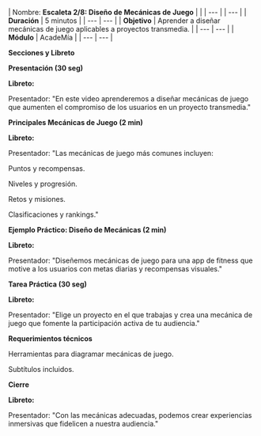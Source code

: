 | Nombre: **Escaleta 2/8: Diseño de Mecánicas de Juego** |     |
| --- |     | --- |
| **Duración** | 5 minutos |
| --- | --- |
| **Objetivo** | Aprender a diseñar mecánicas de juego aplicables a proyectos transmedia. |
| --- | --- |
| **Módulo** | AcadeMía |
| --- | --- |

**Secciones y Libreto**

**Presentación (30 seg)**

**Libreto:**

Presentador: "En este video aprenderemos a diseñar mecánicas de juego que aumenten el compromiso de los usuarios en un proyecto transmedia."

**Principales Mecánicas de Juego (2 min)**

**Libreto:**

Presentador: "Las mecánicas de juego más comunes incluyen:

Puntos y recompensas.

Niveles y progresión.

Retos y misiones.

Clasificaciones y rankings."

**Ejemplo Práctico: Diseño de Mecánicas (2 min)**

**Libreto:**

Presentador: "Diseñemos mecánicas de juego para una app de fitness que motive a los usuarios con metas diarias y recompensas visuales."

**Tarea Práctica (30 seg)**

**Libreto:**

Presentador: "Elige un proyecto en el que trabajas y crea una mecánica de juego que fomente la participación activa de tu audiencia."

**Requerimientos técnicos**

Herramientas para diagramar mecánicas de juego.

Subtítulos incluidos.

**Cierre**

**Libreto:**

Presentador: "Con las mecánicas adecuadas, podemos crear experiencias inmersivas que fidelicen a nuestra audiencia."